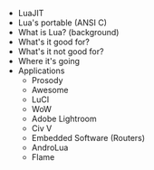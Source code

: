   * LuaJIT
  * Lua's portable (ANSI C)
  * What is Lua? (background)
  * What's it good for?
  * What's it not good for?
  * Where it's going
  * Applications
    * Prosody
    * Awesome
    * LuCI
    * WoW
    * Adobe Lightroom
    * Civ V
    * Embedded Software (Routers)
    * AndroLua
    * Flame
